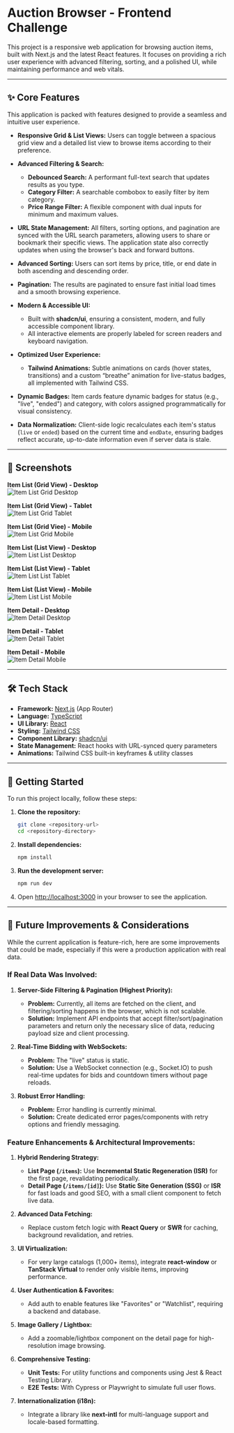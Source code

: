 # Auction Browser - Frontend Challenge

This project is a responsive web application for browsing auction items, built with Next.js and the latest React features. It focuses on providing a rich user experience with advanced filtering, sorting, and a polished UI, while maintaining performance and web vitals.

---

## ✨ Core Features

This application is packed with features designed to provide a seamless and intuitive user experience.

- **Responsive Grid & List Views:** Users can toggle between a spacious grid view and a detailed list view to browse items according to their preference.
- **Advanced Filtering & Search:**

  - **Debounced Search:** A performant full-text search that updates results as you type.
  - **Category Filter:** A searchable combobox to easily filter by item category.
  - **Price Range Filter:** A flexible component with dual inputs for minimum and maximum values.

- **URL State Management:** All filters, sorting options, and pagination are synced with the URL search parameters, allowing users to share or bookmark their specific views. The application state also correctly updates when using the browser's back and forward buttons.
- **Advanced Sorting:** Users can sort items by price, title, or end date in both ascending and descending order.
- **Pagination:** The results are paginated to ensure fast initial load times and a smooth browsing experience.
- **Modern & Accessible UI:**

  - Built with **shadcn/ui**, ensuring a consistent, modern, and fully accessible component library.
  - All interactive elements are properly labeled for screen readers and keyboard navigation.

- **Optimized User Experience:**

  - **Tailwind Animations:** Subtle animations on cards (hover states, transitions) and a custom “breathe” animation for live-status badges, all implemented with Tailwind CSS.

- **Dynamic Badges:** Item cards feature dynamic badges for status (e.g., "live", "ended") and category, with colors assigned programmatically for visual consistency.
- **Data Normalization:** Client-side logic recalculates each item's status (`live` or `ended`) based on the current time and `endDate`, ensuring badges reflect accurate, up-to-date information even if server data is stale.

---

## 📸 Screenshots

**Item List (Grid View) - Desktop**<br>
![Item List Grid Desktop](/screenshots/item_list_grid_view_desktop.png)

**Item List (Grid View) - Tablet**<br>
![Item List Grid Tablet](/screenshots/item_list_grid_view_tablet.png)

**Item List (Grid Viee) - Mobile**<br>
![Item List Grid Mobile](/screenshots/item_list_grid_mobile.png)

**Item List (List View) - Desktop**<br>
![Item List List Desktop](/screenshots/item_list_list_desktop.png)

**Item List (List View) - Tablet**<br>
![Item List List Tablet](/screenshots/item_list_list_tablet.png)

**Item List (List View) - Mobile**<br>
![Item List List Mobile](/screenshots/item_list_list_mobile.png)

**Item Detail - Desktop**<br>
![Item Detail Desktop](/screenshots/item_details_desktop.png)

**Item Detail - Tablet**<br>
![Item Detail Tablet](/screenshots/item_details_tablet.png)

**Item Detail - Mobile**<br>
![Item Detail Mobile](/screenshots/item_details_mobile.png)

---

## 🛠️ Tech Stack

- **Framework:** [Next.js](https://nextjs.org/) (App Router)
- **Language:** [TypeScript](https://www.typescriptlang.org/)
- **UI Library:** [React](https://reactjs.org/)
- **Styling:** [Tailwind CSS](https://tailwindcss.com/)
- **Component Library:** [shadcn/ui](https://ui.shadcn.com/)
- **State Management:** React hooks with URL-synced query parameters
- **Animations:** Tailwind CSS built-in keyframes & utility classes

---

## 🚀 Getting Started

To run this project locally, follow these steps:

1. **Clone the repository:**

   ```bash
   git clone <repository-url>
   cd <repository-directory>
   ```

2. **Install dependencies:**

   ```bash
   npm install
   ```

3. **Run the development server:**

   ```bash
   npm run dev
   ```

4. Open [http://localhost:3000](http://localhost:3000) in your browser to see the application.

---

## 🔮 Future Improvements & Considerations

While the current application is feature-rich, here are some improvements that could be made, especially if this were a production application with real data.

### If Real Data Was Involved:

1. **Server-Side Filtering & Pagination (Highest Priority):**

   - **Problem:** Currently, all items are fetched on the client, and filtering/sorting happens in the browser, which is not scalable.
   - **Solution:** Implement API endpoints that accept filter/sort/pagination parameters and return only the necessary slice of data, reducing payload size and client processing.

2. **Real-Time Bidding with WebSockets:**

   - **Problem:** The "live" status is static.
   - **Solution:** Use a WebSocket connection (e.g., Socket.IO) to push real-time updates for bids and countdown timers without page reloads.

3. **Robust Error Handling:**

   - **Problem:** Error handling is currently minimal.
   - **Solution:** Create dedicated error pages/components with retry options and friendly messaging.

### Feature Enhancements & Architectural Improvements:

1. **Hybrid Rendering Strategy:**

   - **List Page (`/items`):** Use **Incremental Static Regeneration (ISR)** for the first page, revalidating periodically.
   - **Detail Page (`/items/[id]`):** Use **Static Site Generation (SSG)** or **ISR** for fast loads and good SEO, with a small client component to fetch live data.

2. **Advanced Data Fetching:**

   - Replace custom fetch logic with **React Query** or **SWR** for caching, background revalidation, and retries.

3. **UI Virtualization:**

   - For very large catalogs (1,000+ items), integrate **react-window** or **TanStack Virtual** to render only visible items, improving performance.

4. **User Authentication & Favorites:**

   - Add auth to enable features like "Favorites" or "Watchlist", requiring a backend and database.

5. **Image Gallery / Lightbox:**

   - Add a zoomable/lightbox component on the detail page for high-resolution image browsing.

6. **Comprehensive Testing:**

   - **Unit Tests:** For utility functions and components using Jest & React Testing Library.
   - **E2E Tests:** With Cypress or Playwright to simulate full user flows.

7. **Internationalization (i18n):**

   - Integrate a library like **next-intl** for multi-language support and locale-based formatting.
